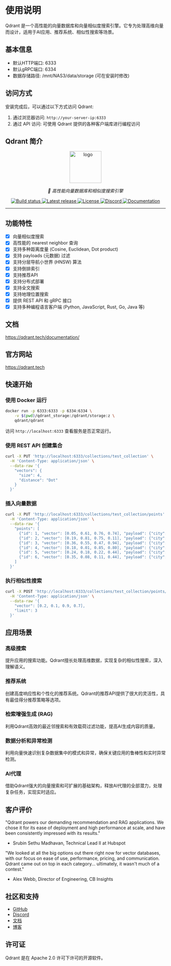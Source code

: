 # 使用说明

Qdrant 是一个高性能的向量数据库和向量相似度搜索引擎。它专为处理高维向量而设计，适用于AI应用、推荐系统、相似性搜索等场景。

## 基本信息

- 默认HTTP端口: 6333
- 默认gRPC端口: 6334
- 数据存储路径: /mnt/NAS3/data/storage (可在安装时修改)

## 访问方式

安装完成后，可以通过以下方式访问 Qdrant:

1. 通过浏览器访问: `http://your-server-ip:6333`
2. 通过 API 访问: 可使用 Qdrant 提供的各种客户端库进行编程访问

## Qdrant 简介

<div align="center">
  <a href="https://qdrant.tech"><img height="100px" alt="logo" src="https://qdrant.tech/img/logo.svg"/></a>
  <p><em>🚀 高性能向量数据库和相似度搜索引擎</em></p>
<div>
  <a href="https://github.com/qdrant/qdrant/actions/workflows/build_and_test.yml">
    <img src="https://img.shields.io/github/actions/workflow/status/qdrant/qdrant/build_and_test.yml?branch=master" alt="Build status" />
  </a>
  <a href="https://github.com/qdrant/qdrant/releases">
    <img src="https://img.shields.io/github/v/release/qdrant/qdrant" alt="Latest release" />
  </a>
  <a href="https://github.com/qdrant/qdrant/blob/master/LICENSE">
    <img src="https://img.shields.io/github/license/qdrant/qdrant" alt="License" />
  </a>
  <a href="https://discord.gg/qdrant">
    <img src="https://img.shields.io/discord/907569970500743209?logo=discord" alt="Discord" />
  </a>
  <a href="https://qdrant.tech/documentation/">
    <img src="https://img.shields.io/badge/docs-qdrant.tech-blue" alt="Documentation" />
  </a>
</div>
</div>

---

## 功能特性

- [x] 向量相似度搜索
- [x] 高性能的 nearest neighbor 查询
- [x] 支持多种距离度量 (Cosine, Euclidean, Dot product)
- [x] 支持 payloads (元数据) 过滤
- [x] 支持分层导航小世界 (HNSW) 算法
- [x] 支持倒排索引
- [x] 支持推荐API
- [x] 支持分布式部署
- [x] 支持全文搜索
- [x] 支持地理位置搜索
- [x] 提供 REST API 和 gRPC 接口
- [x] 支持多种编程语言客户端 (Python, JavaScript, Rust, Go, Java 等)

## 文档

<https://qdrant.tech/documentation/>

## 官方网站

<https://qdrant.tech>

## 快速开始

### 使用 Docker 运行

```bash
docker run -p 6333:6333 -p 6334:6334 \
    -v $(pwd)/qdrant_storage:/qdrant/storage:z \
    qdrant/qdrant
```

访问 `http://localhost:6333` 查看服务是否正常运行。

### 使用 REST API 创建集合

```bash
curl -X PUT 'http://localhost:6333/collections/test_collection' \
  -H 'Content-Type: application/json' \
  --data-raw '{
    "vectors": {
      "size": 4,
      "distance": "Dot"
    }
  }'
```

### 插入向量数据

```bash
curl -X PUT 'http://localhost:6333/collections/test_collection/points' \
  -H 'Content-Type: application/json' \
  --data-raw '{
    "points": [
      {"id": 1, "vector": [0.05, 0.61, 0.76, 0.74], "payload": {"city": "Berlin"}},
      {"id": 2, "vector": [0.19, 0.81, 0.75, 0.11], "payload": {"city": "London"}},
      {"id": 3, "vector": [0.36, 0.55, 0.47, 0.94], "payload": {"city": "Moscow"}},
      {"id": 4, "vector": [0.18, 0.01, 0.85, 0.80], "payload": {"city": "New York"}},
      {"id": 5, "vector": [0.24, 0.18, 0.22, 0.44], "payload": {"city": "Beijing"}},
      {"id": 6, "vector": [0.35, 0.08, 0.11, 0.44], "payload": {"city": "Mumbai"}}
    ]
  }'
```

### 执行相似性搜索

```bash
curl -X POST 'http://localhost:6333/collections/test_collection/points/search' \
  -H 'Content-Type: application/json' \
  --data-raw '{
    "vector": [0.2, 0.1, 0.9, 0.7],
    "limit": 3
  }'
```

## 应用场景

### 高级搜索
提升应用的搜索功能。Qdrant擅长处理高维数据，实现复杂的相似性搜索，深入理解语义。

### 推荐系统
创建高度响应性和个性化的推荐系统。Qdrant的推荐API提供了很大的灵活性，具有最佳得分推荐策略等选项。

### 检索增强生成 (RAG)
利用Qdrant高效的最近邻搜索和有效载荷过滤功能，提高AI生成内容的质量。

### 数据分析和异常检测
利用向量快速识别复杂数据集中的模式和异常，确保关键应用的鲁棒性和实时异常检测。

### AI代理
借助Qdrant强大的向量搜索和可扩展的基础架构，释放AI代理的全部潜力，处理复杂任务，实现实时适应。

## 客户评价

"Qdrant powers our demanding recommendation and RAG applications. We chose it for its ease of deployment and high performance at scale, and have been consistently impressed with its results."
- Srubin Sethu Madhavan, Technical Lead II at Hubspot

"We looked at all the big options out there right now for vector databases, with our focus on ease of use, performance, pricing, and communication. Qdrant came out on top in each category... ultimately, it wasn't much of a contest."
- Alex Webb, Director of Engineering, CB Insights

## 社区和支持

- [GitHub](https://github.com/qdrant/qdrant)
- [Discord](https://discord.gg/qdrant)
- [文档](https://qdrant.tech/documentation/)
- [博客](https://qdrant.tech/blog/)

## 许可证

Qdrant 是在 Apache 2.0 许可下许可的开源软件。